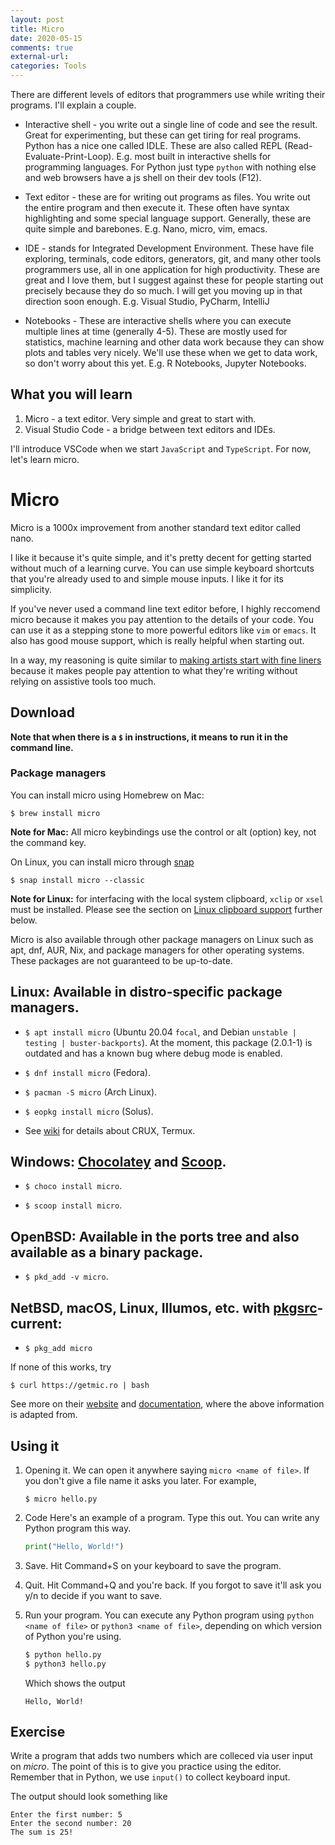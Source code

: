 ```yaml
---
layout: post
title: Micro
date: 2020-05-15
comments: true
external-url:
categories: Tools
---
```


There are different levels of editors that programmers use while writing their 
programs. I'll explain a couple.

* Interactive shell - you write out a single line of code and see the result. Great for experimenting, but these can get tiring for real programs. Python has a nice one called IDLE. These are also called REPL (Read-Evaluate-Print-Loop).
E.g. most built in interactive shells for programming languages. For Python just type `python` with nothing else and web browsers have a js shell on their dev tools (F12).

* Text editor - these are for writing out programs as files. You write out
the entire program and then execute it. These often have syntax highlighting
and some special language support. Generally, these are quite simple and barebones.
E.g. Nano, micro, vim, emacs. 

* IDE - stands for Integrated Development Environment. These have file exploring,
terminals, code editors, generators, git, and many other tools 
programmers use, all in one application for high productivity. These are great and I
love them, but I suggest against these for people starting out precisely because
they do so much. I will get you moving up in that direction soon enough.
E.g. Visual Studio, PyCharm, IntelliJ

* Notebooks - These are interactive shells where you can execute multiple 
lines at  time (generally 4-5). These are mostly used for statistics,
machine learning and other data work because they can show plots and tables very 
nicely. We'll use these when we get to data work, so don't worry about this
yet.
E.g. R Notebooks, Jupyter Notebooks. 

## What you will learn

1. Micro - a text editor. Very simple and great to start with.
3. Visual Studio Code - a bridge between text editors and IDEs.

I'll introduce VSCode when we start `JavaScript` and `TypeScript`. For now, let's learn micro.

# Micro

Micro is a 1000x improvement from another standard text editor called nano.

I like it because it's quite simple, and it's pretty decent for getting started 
without much of a learning curve. You can use simple keyboard shortcuts that you're already 
used to and simple mouse inputs. I like it for its simplicity.

If you've never used a command line text editor before, I highly reccomend micro because it makes you pay attention to the details of your code. You can use it as a stepping stone to more powerful editors like `vim` or `emacs`. It also has good mouse support, which is really helpful when starting out.

In a way, my reasoning is quite similar to [making artists start with fine liners](https://drawabox.com/article/ink) because it makes people pay attention to what they're writing without relying on assistive tools too much.

## Download

**Note that when there is a `$` in instructions, it means to run it in the command line.**

### Package managers

You can install micro using Homebrew on Mac:

```
$ brew install micro
```

**Note for Mac:** All micro keybindings use the control or alt (option) key, not the command
key.

On Linux, you can install micro through [snap](https://snapcraft.io/docs/core/install)

```
$ snap install micro --classic
```

**Note for Linux:** for interfacing with the local system clipboard, `xclip` or `xsel`
must be installed. Please see the section on [Linux clipboard support](https://github.com/zyedidia/micro#linux-clipboard-support)
further below.

Micro is also available through other package managers on Linux such as apt, dnf, AUR, Nix, and package managers for other operating systems. These packages are not guaranteed to be up-to-date.

## Linux: Available in distro-specific package managers.

* `$ apt install micro` (Ubuntu 20.04 `focal`, and Debian `unstable | testing | buster-backports`). At the moment, this package (2.0.1-1) is outdated and has a known bug where debug mode is enabled.

* `$ dnf install micro` (Fedora).

* `$ pacman -S micro` (Arch Linux).

* `$ eopkg install micro` (Solus).

* See [wiki](https://github.com/zyedidia/micro/wiki/Installing-Micro) for details about CRUX, Termux.

## Windows: [Chocolatey](https://chocolatey.org) and [Scoop](https://github.com/lukesampson/scoop).

* `$ choco install micro`.

* `$ scoop install micro`.

## OpenBSD: Available in the ports tree and also available as a binary package.

* `$ pkd_add -v micro`.

## NetBSD, macOS, Linux, Illumos, etc. with [pkgsrc](http://www.pkgsrc.org/)-current:

* `$ pkg_add micro`

If none of this works, try

```
$ curl https://getmic.ro | bash
```

See more on their [website](https://micro-editor.github.io/) and [documentation](https://github.com/zyedidia/micro#installation), where the above information is adapted from.

## Using it

1. Opening it. We can open it anywhere saying `micro <name of file>`. 
   If you don't give a file name it asks you later. For example,
   ```
   $ micro hello.py
   ```

2. Code
   Here's an example of a program. Type this out. You can write any Python program this way.
   ```python
   print("Hello, World!")
   ```

3. Save. Hit Command+S on your keyboard to save the program.

4. Quit. Hit Command+Q and you're back. If you forgot to save it'll ask you
y/n to decide if you want to save.

5. Run your program. You can execute any Python program using `python <name of file>` or `python3 <name of file>`, depending on which version of Python you're using.
   ```bash
   $ python hello.py
   $ python3 hello.py
   ```
   Which shows the output
   ```
   Hello, World!
   ```

## Exercise

Write a program that adds two numbers which are colleced via user input on *micro*. The point of this 
is to give you practice using the editor. Remember that in Python, we use `input()` to collect keyboard input.

The output should look something like
```
Enter the first number: 5
Enter the second number: 20
The sum is 25!
```